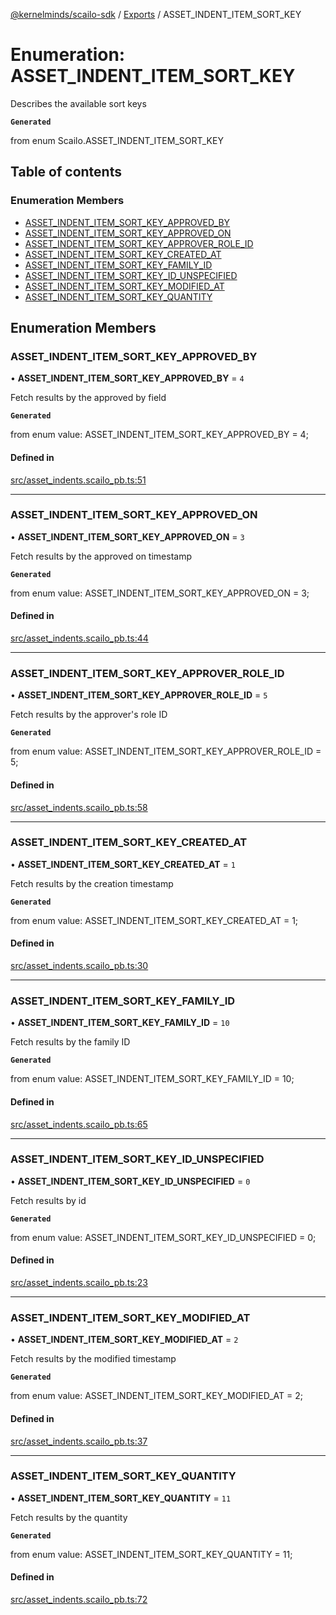 [@kernelminds/scailo-sdk](../README.md) / [Exports](../modules.md) / ASSET\_INDENT\_ITEM\_SORT\_KEY

# Enumeration: ASSET\_INDENT\_ITEM\_SORT\_KEY

Describes the available sort keys

**`Generated`**

from enum Scailo.ASSET_INDENT_ITEM_SORT_KEY

## Table of contents

### Enumeration Members

- [ASSET\_INDENT\_ITEM\_SORT\_KEY\_APPROVED\_BY](ASSET_INDENT_ITEM_SORT_KEY.md#asset_indent_item_sort_key_approved_by)
- [ASSET\_INDENT\_ITEM\_SORT\_KEY\_APPROVED\_ON](ASSET_INDENT_ITEM_SORT_KEY.md#asset_indent_item_sort_key_approved_on)
- [ASSET\_INDENT\_ITEM\_SORT\_KEY\_APPROVER\_ROLE\_ID](ASSET_INDENT_ITEM_SORT_KEY.md#asset_indent_item_sort_key_approver_role_id)
- [ASSET\_INDENT\_ITEM\_SORT\_KEY\_CREATED\_AT](ASSET_INDENT_ITEM_SORT_KEY.md#asset_indent_item_sort_key_created_at)
- [ASSET\_INDENT\_ITEM\_SORT\_KEY\_FAMILY\_ID](ASSET_INDENT_ITEM_SORT_KEY.md#asset_indent_item_sort_key_family_id)
- [ASSET\_INDENT\_ITEM\_SORT\_KEY\_ID\_UNSPECIFIED](ASSET_INDENT_ITEM_SORT_KEY.md#asset_indent_item_sort_key_id_unspecified)
- [ASSET\_INDENT\_ITEM\_SORT\_KEY\_MODIFIED\_AT](ASSET_INDENT_ITEM_SORT_KEY.md#asset_indent_item_sort_key_modified_at)
- [ASSET\_INDENT\_ITEM\_SORT\_KEY\_QUANTITY](ASSET_INDENT_ITEM_SORT_KEY.md#asset_indent_item_sort_key_quantity)

## Enumeration Members

### ASSET\_INDENT\_ITEM\_SORT\_KEY\_APPROVED\_BY

• **ASSET\_INDENT\_ITEM\_SORT\_KEY\_APPROVED\_BY** = ``4``

Fetch results by the approved by field

**`Generated`**

from enum value: ASSET_INDENT_ITEM_SORT_KEY_APPROVED_BY = 4;

#### Defined in

[src/asset_indents.scailo_pb.ts:51](https://github.com/scailo/ts-sdk/blob/c10a36b57201dfa5903d4b53efa1e62aa6208936/src/asset_indents.scailo_pb.ts#L51)

___

### ASSET\_INDENT\_ITEM\_SORT\_KEY\_APPROVED\_ON

• **ASSET\_INDENT\_ITEM\_SORT\_KEY\_APPROVED\_ON** = ``3``

Fetch results by the approved on timestamp

**`Generated`**

from enum value: ASSET_INDENT_ITEM_SORT_KEY_APPROVED_ON = 3;

#### Defined in

[src/asset_indents.scailo_pb.ts:44](https://github.com/scailo/ts-sdk/blob/c10a36b57201dfa5903d4b53efa1e62aa6208936/src/asset_indents.scailo_pb.ts#L44)

___

### ASSET\_INDENT\_ITEM\_SORT\_KEY\_APPROVER\_ROLE\_ID

• **ASSET\_INDENT\_ITEM\_SORT\_KEY\_APPROVER\_ROLE\_ID** = ``5``

Fetch results by the approver's role ID

**`Generated`**

from enum value: ASSET_INDENT_ITEM_SORT_KEY_APPROVER_ROLE_ID = 5;

#### Defined in

[src/asset_indents.scailo_pb.ts:58](https://github.com/scailo/ts-sdk/blob/c10a36b57201dfa5903d4b53efa1e62aa6208936/src/asset_indents.scailo_pb.ts#L58)

___

### ASSET\_INDENT\_ITEM\_SORT\_KEY\_CREATED\_AT

• **ASSET\_INDENT\_ITEM\_SORT\_KEY\_CREATED\_AT** = ``1``

Fetch results by the creation timestamp

**`Generated`**

from enum value: ASSET_INDENT_ITEM_SORT_KEY_CREATED_AT = 1;

#### Defined in

[src/asset_indents.scailo_pb.ts:30](https://github.com/scailo/ts-sdk/blob/c10a36b57201dfa5903d4b53efa1e62aa6208936/src/asset_indents.scailo_pb.ts#L30)

___

### ASSET\_INDENT\_ITEM\_SORT\_KEY\_FAMILY\_ID

• **ASSET\_INDENT\_ITEM\_SORT\_KEY\_FAMILY\_ID** = ``10``

Fetch results by the family ID

**`Generated`**

from enum value: ASSET_INDENT_ITEM_SORT_KEY_FAMILY_ID = 10;

#### Defined in

[src/asset_indents.scailo_pb.ts:65](https://github.com/scailo/ts-sdk/blob/c10a36b57201dfa5903d4b53efa1e62aa6208936/src/asset_indents.scailo_pb.ts#L65)

___

### ASSET\_INDENT\_ITEM\_SORT\_KEY\_ID\_UNSPECIFIED

• **ASSET\_INDENT\_ITEM\_SORT\_KEY\_ID\_UNSPECIFIED** = ``0``

Fetch results by id

**`Generated`**

from enum value: ASSET_INDENT_ITEM_SORT_KEY_ID_UNSPECIFIED = 0;

#### Defined in

[src/asset_indents.scailo_pb.ts:23](https://github.com/scailo/ts-sdk/blob/c10a36b57201dfa5903d4b53efa1e62aa6208936/src/asset_indents.scailo_pb.ts#L23)

___

### ASSET\_INDENT\_ITEM\_SORT\_KEY\_MODIFIED\_AT

• **ASSET\_INDENT\_ITEM\_SORT\_KEY\_MODIFIED\_AT** = ``2``

Fetch results by the modified timestamp

**`Generated`**

from enum value: ASSET_INDENT_ITEM_SORT_KEY_MODIFIED_AT = 2;

#### Defined in

[src/asset_indents.scailo_pb.ts:37](https://github.com/scailo/ts-sdk/blob/c10a36b57201dfa5903d4b53efa1e62aa6208936/src/asset_indents.scailo_pb.ts#L37)

___

### ASSET\_INDENT\_ITEM\_SORT\_KEY\_QUANTITY

• **ASSET\_INDENT\_ITEM\_SORT\_KEY\_QUANTITY** = ``11``

Fetch results by the quantity

**`Generated`**

from enum value: ASSET_INDENT_ITEM_SORT_KEY_QUANTITY = 11;

#### Defined in

[src/asset_indents.scailo_pb.ts:72](https://github.com/scailo/ts-sdk/blob/c10a36b57201dfa5903d4b53efa1e62aa6208936/src/asset_indents.scailo_pb.ts#L72)
